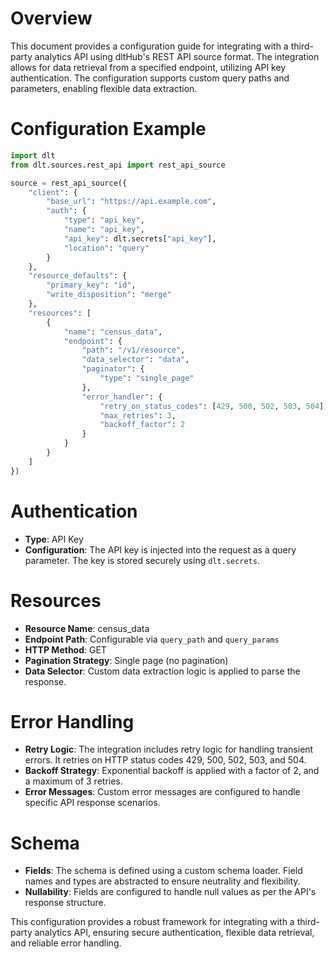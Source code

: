 # Overview

This document provides a configuration guide for integrating with a third-party analytics API using dltHub's REST API source format. The integration allows for data retrieval from a specified endpoint, utilizing API key authentication. The configuration supports custom query paths and parameters, enabling flexible data extraction.

# Configuration Example

```python
import dlt
from dlt.sources.rest_api import rest_api_source

source = rest_api_source({
    "client": {
        "base_url": "https://api.example.com",
        "auth": {
            "type": "api_key",
            "name": "api_key",
            "api_key": dlt.secrets["api_key"],
            "location": "query"
        }
    },
    "resource_defaults": {
        "primary_key": "id",
        "write_disposition": "merge"
    },
    "resources": [
        {
            "name": "census_data",
            "endpoint": {
                "path": "/v1/resource",
                "data_selector": "data",
                "paginator": {
                    "type": "single_page"
                },
                "error_handler": {
                    "retry_on_status_codes": [429, 500, 502, 503, 504],
                    "max_retries": 3,
                    "backoff_factor": 2
                }
            }
        }
    ]
})
```

# Authentication

- **Type**: API Key
- **Configuration**: The API key is injected into the request as a query parameter. The key is stored securely using `dlt.secrets`.

# Resources

- **Resource Name**: census_data
- **Endpoint Path**: Configurable via `query_path` and `query_params`
- **HTTP Method**: GET
- **Pagination Strategy**: Single page (no pagination)
- **Data Selector**: Custom data extraction logic is applied to parse the response.

# Error Handling

- **Retry Logic**: The integration includes retry logic for handling transient errors. It retries on HTTP status codes 429, 500, 502, 503, and 504.
- **Backoff Strategy**: Exponential backoff is applied with a factor of 2, and a maximum of 3 retries.
- **Error Messages**: Custom error messages are configured to handle specific API response scenarios.

# Schema

- **Fields**: The schema is defined using a custom schema loader. Field names and types are abstracted to ensure neutrality and flexibility.
- **Nullability**: Fields are configured to handle null values as per the API's response structure.

This configuration provides a robust framework for integrating with a third-party analytics API, ensuring secure authentication, flexible data retrieval, and reliable error handling.